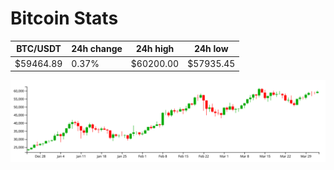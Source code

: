 # Bitcoin Stats

BTC/USDT|24h change|24h high|24h low|
|---|---|---|---|
|$59464.89|0.37%|$60200.00|$57935.45|

<img src="./chart.svg">
